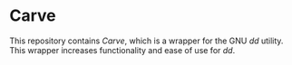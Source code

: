 # Carve

This repository contains *Carve*, which is a wrapper for the GNU *dd* utility. This wrapper increases functionality and ease of use for *dd*.
